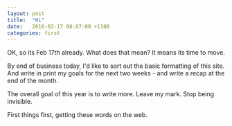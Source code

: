 ```yaml
---
layout: post
title:  "Hi"
date:   2016-02-17 08:07:00 +1100
categories: first
---
```

OK, so its Feb 17th already. What does that mean? It means its time to move.

By end of business today, I'd like to sort out the basic formatting of this site.
And write in print my goals for the next two weeks - and write a recap at the end of the month.

The overall goal of this year is to write more. Leave my mark. Stop being invisible. 

First things first, getting these words on the web.